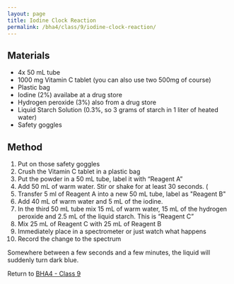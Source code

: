 ```yaml
---
layout: page
title: Iodine Clock Reaction
permalink: /bha4/class/9/iodine-clock-reaction/
---
```


## Materials

* 4x 50 mL tube
* 1000 mg Vitamin C tablet (you can also use two 500mg of course)
* Plastic bag
* Iodine (2%) availabe at a drug store
* Hydrogen peroxide (3%) also from a drug store
* Liquid Starch Solution (0.3%, so 3 grams of starch in 1 liter of heated water)
* Safety goggles

## Method

1. Put on those safety goggles
2. Crush the Vitamin C tablet in a plastic bag 
3. Put the powder in a 50 mL tube, label it with “Reagent A”
4. Add 50 mL of warm water. Stir or shake for at least 30 seconds. (
5. Transfer 5 ml of Reagent A into a new 50 mL tube, label as "Reagent B"
6. Add 40 mL of warm water and 5 mL of the iodine. 
7. In the third 50 mL tube mix 15 mL of warm water, 15 mL of the hydrogen peroxide and 2.5 mL of the liquid starch. This is “Reagent C”
8. Mix 25 mL of Reagent C with 25 mL of Reagent B
9. Immediately place in a spectrometer or just watch what happens
10. Record the change to the spectrum

Somewhere between a few seconds and a few minutes, the liquid will suddenly turn dark blue.

Return to [BHA4 - Class 9](/bha4/class/9/)
